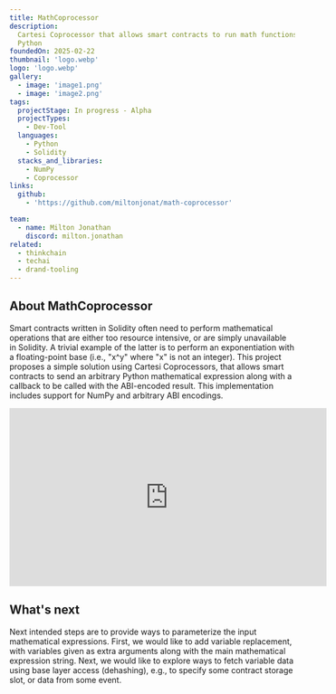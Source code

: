 ```yaml
---
title: MathCoprocessor
description:
  Cartesi Coprocessor that allows smart contracts to run math functions in
  Python
foundedOn: 2025-02-22
thumbnail: 'logo.webp'
logo: 'logo.webp'
gallery:
  - image: 'image1.png'
  - image: 'image2.png'
tags:
  projectStage: In progress - Alpha
  projectTypes:
    - Dev-Tool
  languages:
    - Python
    - Solidity
  stacks_and_libraries:
    - NumPy
    - Coprocessor
links:
  github:
    - 'https://github.com/miltonjonat/math-coprocessor'

team:
  - name: Milton Jonathan
    discord: milton.jonathan
related:
  - thinkchain
  - techai
  - drand-tooling
---
```


## About MathCoprocessor

Smart contracts written in Solidity often need to perform mathematical
operations that are either too resource intensive, or are simply unavailable in
Solidity. A trivial example of the latter is to perform an exponentiation with a
floating-point base (i.e., "x^y" where "x" is not an integer). This project
proposes a simple solution using Cartesi Coprocessors, that allows smart
contracts to send an arbitrary Python mathematical expression along with a
callback to be called with the ABI-encoded result. This implementation includes
support for NumPy and arbitrary ABI encodings.

<iframe width="560" height="315" src="https://www.youtube.com/embed/OGlL4JRpT1c?si=1Haabvvz9YgKVoy0" title="YouTube video player" frameborder="0" allow="accelerometer; autoplay; clipboard-write; encrypted-media; gyroscope; picture-in-picture; web-share" referrerpolicy="strict-origin-when-cross-origin" allowfullscreen></iframe>

## What's next

Next intended steps are to provide ways to parameterize the input mathematical
expressions. First, we would like to add variable replacement, with variables
given as extra arguments along with the main mathematical expression string.
Next, we would like to explore ways to fetch variable data using base layer
access (dehashing), e.g., to specify some contract storage slot, or data from
some event.
